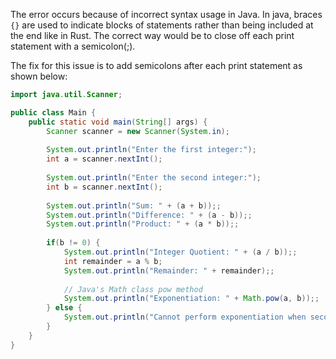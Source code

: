 The error occurs because of incorrect syntax usage in Java. In java, braces `{}` are used to indicate blocks of statements rather than being included at the end like in Rust. The correct way would be to close off each print statement with a semicolon(;). 

The fix for this issue is to add semicolons after each print statement as shown below:
```java
import java.util.Scanner;

public class Main {
    public static void main(String[] args) {
        Scanner scanner = new Scanner(System.in);
        
        System.out.println("Enter the first integer:");
        int a = scanner.nextInt();
        
        System.out.println("Enter the second integer:");
        int b = scanner.nextInt();
        
        System.out.println("Sum: " + (a + b));;
        System.out.println("Difference: " + (a - b));;
        System.out.println("Product: " + (a * b));;
        
        if(b != 0) {
            System.out.println("Integer Quotient: " + (a / b));;  
            int remainder = a % b;
            System.out.println("Remainder: " + remainder);;
            
            // Java's Math class pow method 
            System.out.println("Exponentiation: " + Math.pow(a, b));;   
        } else {
            System.out.println("Cannot perform exponentiation when second operand is zero");
        }
    }
}
```

